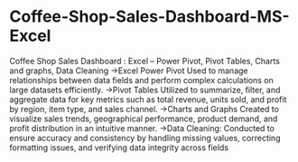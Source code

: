 # Coffee-Shop-Sales-Dashboard-MS-Excel


 Coffee Shop Sales Dashboard : Excel – Power Pivot, Pivot Tables, Charts and graphs, Data Cleaning
 ->Excel Power Pivot Used to manage relationships between data fields and perform complex 
   calculations on large datasets efficiently.
 ->Pivot Tables Utilized to summarize, filter, and aggregate data for key metrics such as total revenue, 
   units sold, and profit by region, item type, and sales channel.
 ->Charts and Graphs Created to visualize sales trends, geographical performance, product demand, 
   and profit distribution in an intuitive manner.
 ->Data Cleaning: Conducted to ensure accuracy and consistency by handling missing values, 
   correcting formatting issues, and verifying data integrity across fields
